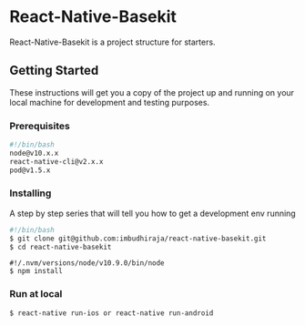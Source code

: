 # React-Native-Basekit

React-Native-Basekit is a project structure for starters.

## Getting Started

These instructions will get you a copy of the project up and running on your local machine for development and testing purposes.

### Prerequisites

```bash
#!/bin/bash
node@v10.x.x
react-native-cli@v2.x.x
pod@v1.5.x
```

### Installing

A step by step series that will tell you how to get a development env running

```bash
#!/bin/bash
$ git clone git@github.com:imbudhiraja/react-native-basekit.git
$ cd react-native-basekit
```

```node
#!/.nvm/versions/node/v10.9.0/bin/node
$ npm install
```

### Run at local

```bash
$ react-native run-ios or react-native run-android
```
